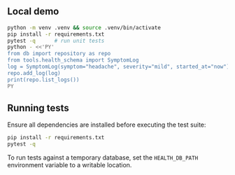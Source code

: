 ## Local demo

```bash
python -m venv .venv && source .venv/bin/activate
pip install -r requirements.txt
pytest -q      # run unit tests
python - <<'PY'
from db import repository as repo
from tools.health_schema import SymptomLog
log = SymptomLog(symptom="headache", severity="mild", started_at="now")
repo.add_log(log)
print(repo.list_logs())
PY
```

## Running tests

Ensure all dependencies are installed before executing the test suite:

```bash
pip install -r requirements.txt
pytest -q
```

To run tests against a temporary database, set the ``HEALTH_DB_PATH`` environment
variable to a writable location.

